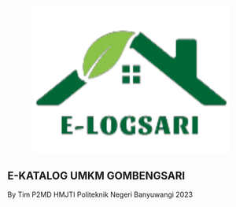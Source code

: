 <p align="center"><img src="public/assets/img/logo.png" width="400" alt="ELOGSARI"></a></p>

## E-KATALOG UMKM GOMBENGSARI

By Tim P2MD HMJTI Politeknik Negeri Banyuwangi 2023
